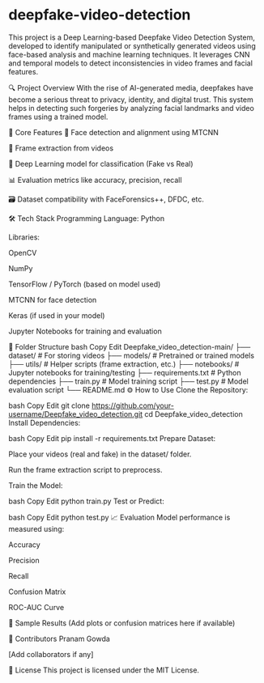 # deepfake-video-detection
This project is a Deep Learning-based Deepfake Video Detection System, developed to identify manipulated or synthetically generated videos using face-based analysis and machine learning techniques. It leverages CNN and temporal models to detect inconsistencies in video frames and facial features.

🔍 Project Overview
With the rise of AI-generated media, deepfakes have become a serious threat to privacy, identity, and digital trust. This system helps in detecting such forgeries by analyzing facial landmarks and video frames using a trained model.

🧠 Core Features
🔎 Face detection and alignment using MTCNN

🎥 Frame extraction from videos

🧬 Deep Learning model for classification (Fake vs Real)

📊 Evaluation metrics like accuracy, precision, recall

🗃️ Dataset compatibility with FaceForensics++, DFDC, etc.

🛠️ Tech Stack
Programming Language: Python

Libraries:

OpenCV

NumPy

TensorFlow / PyTorch (based on model used)

MTCNN for face detection

Keras (if used in your model)

Jupyter Notebooks for training and evaluation

📂 Folder Structure
bash
Copy
Edit
Deepfake_video_detection-main/
├── dataset/             # For storing videos
├── models/              # Pretrained or trained models
├── utils/               # Helper scripts (frame extraction, etc.)
├── notebooks/           # Jupyter notebooks for training/testing
├── requirements.txt     # Python dependencies
├── train.py             # Model training script
├── test.py              # Model evaluation script
└── README.md
⚙️ How to Use
Clone the Repository:

bash
Copy
Edit
git clone https://github.com/your-username/Deepfake_video_detection.git
cd Deepfake_video_detection
Install Dependencies:

bash
Copy
Edit
pip install -r requirements.txt
Prepare Dataset:

Place your videos (real and fake) in the dataset/ folder.

Run the frame extraction script to preprocess.

Train the Model:

bash
Copy
Edit
python train.py
Test or Predict:

bash
Copy
Edit
python test.py
📈 Evaluation
Model performance is measured using:

Accuracy

Precision

Recall

Confusion Matrix

ROC-AUC Curve

📸 Sample Results
(Add plots or confusion matrices here if available)

🤝 Contributors
Pranam Gowda

[Add collaborators if any]

📜 License
This project is licensed under the MIT License.

